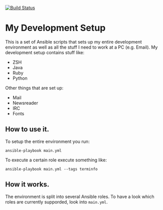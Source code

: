 [![Build Status](https://travis-ci.org/peri4n/setup.svg?branch=master)](https://travis-ci.org/peri4n/setup)

# My Development Setup

This is a set of Ansible scripts that sets up my entire development environment as well as all the stuff I need to work at a PC (e.g. Email).
My development setup contains stuff like:

- ZSH
- Java
- Ruby
- Python

Other things that are set up:

- Mail
- Newsreader
- IRC
- Fonts

## How to use it.

To setup the entire environment you run:

```
ansible-playbook main.yml
```

To execute a certain role execute something like:

```
ansible-playbook main.yml --tags terminfo
```

## How it works.

The environment is split into several Ansible roles. To have a look which roles are currently supporded, look into `main.yml`.
